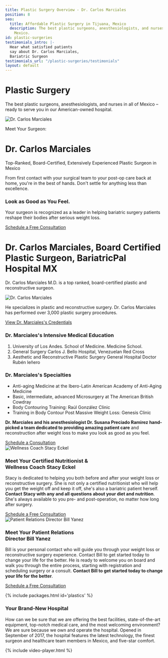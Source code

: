 ```yaml
---
title: Plastic Surgery Overview - Dr. Carlos Marciales
position: 8
seo:
  title: Affordable Plastic Surgery in Tijuana, Mexico
  description: The best plastic surgeons, anesthesiologists, and nurses in all of
    Mexico.
id: plastic-surgeries
testimonials_intro: |-
  Hear what satisfied patients
  say about Dr. Carlos Marciales,
  Bariatric Surgeon
testimonials_url: "/plastic-surgeries/testimonials"
layout: default
---
```


<div class='hero hero--marcialesPlastics'>
  <div class='hero-wrap'>
    <div class='hero-caption u-alignBottom'>
      <div class='hero-box hero-box--transparent u-size5of9 u-xs-size10of12 u-xxs-sizeFull'>
        <h1 class='u-mt0'>
          Plastic Surgery
        </h1>
        <p class='t3 u-mb0'>
          The best plastic surgeons, anesthesiologists,
          and nurses in all of Mexico – ready to serve you
          in our American-owned hospital.
        </p>
      </div>
    </div>
  </div>
</div>

<div class='wrap'>
  <div class='section u-py4'>
    <div class='section-row'>
      <div class='section-chunk u-size9of16 u-px2 u-xs-sizeFull'>
        <img src='/uploads/dr-carlos-marciales-surgery.png' alt='Dr. Carlos Marciales' />
      </div>
      <div class='section-chunk u-size7of16 u-px2 u-xs-sizeFull'>
        <p class='u-textSecondary u-mb0'>
          Meet Your Surgeon:
        </p>
        <h1 class='u-mt0'>
          Dr. Carlos Marciales
        </h1>
        <p class='t3 u-textPrimary u-mt0'>
          Top-Ranked, Board-Certified,
          Extensively Experienced Plastic Surgeon in Mexico
        </p>
        <p>
          From first contact with your surgical team to your post-op care back at home, you're in the best of hands. Don't settle for anything less than excellence.
        </p>
      </div>
    </div>
  </div>
</div>

<div class='section-hero' data-cover='machine'>
  <div class='section-heroWrap'>
    <div class='section-heroBox u-alignCenter u-mAuto u-px0'>
      <h3 class='u-m0'>
        <strong>Look as Good as You Feel.</strong>
      </h3>
      <p class='t3 u-mt0'>
        Your surgeon is recognized as a leader in
        helping bariatric surgery patients reshape
        their bodies after serious weight loss.
      </p>
      <a class='btn u-mt2' href='https://bariatricpal.typeform.com/to/FIdZ6c'>
        Schedule a Free Consultation
      </a>
    </div>
  </div>
</div>

<div class='wrap'>
  <div class='section u-py6'>
    <div class='section-row'>
      <div class='section-chunk u-size2of5 u-px2 u-xs-size10of12 u-xxs-sizeFull'>
        <h1 class='u-mt0'>
          Dr. Carlos Marciales,
          Board Certified Plastic
          Surgeon, BariatricPal
          Hospital MX
        </h1>
        <p class='t3 u-textPrimary note note--primary'>
          Dr. Carlos Marciales M.D. is a top ranked, board-certified plastic and reconstructive surgeon.
        </p>
        <img class='u-py1' src='/uploads/dr-carlos-marciales.jpg' alt='Dr. Carlos Marciales'/>
        <p>
          He specializes in plastic and reconstructive surgery. Dr. Carlos Marciales has performed over 3,000 plastic surgery procedures.
        </p>
        <a class='u-mt1' href='/plastic-surgeries/credentials-dr-carlos-marciales'>
          View Dr. Marciales's Credentials
        </a>
      </div>
      <div class='section-chunk u-size3of5 u-px4 u-pr2 u-xs-sizeFull u-xs-pl2 u-xs-mt3'>
        <h3 class='u-mt0'>
          <strong>Dr. Marciales's</strong> Intensive Medical Education
        </h3>
        <ol class='checkList'>
          <li class='checkList-item'>
            University of Los Andes. School of Medicine. Medicine School.
          </li>
          <li class='checkList-item'>
            General Surgery Carlos J. Bello Hospital, Venezuelan Red Cross
          </li>
          <li class='checkList-item'>
            Aesthetic and Reconstructive Plastic Surgery General Hospital Doctor Rubén leñero
          </li>
        </ol>
        <h3 class='u-mt4'>
          <strong>Dr. Marciales's</strong> Specialties
        </h3>
        <ul class='checkList'>
          <li class='checkList-item'>
            Anti-aging Medicine at the Ibero-Latin American Academy of Anti-Aging Medicine
          </li>
          <li class='checkList-item'>
            Basic, intermediate, advanced Microsurgery at The American British Cowdray
          </li>
          <li class='checkList-item'>
            Body Contouring Training: Raúl González Clinic
          </li>
          <li class='checkList-item'>
            Training in Body Contour Post Massive Weight Loss: Genesis Clinic
          </li>
        </ul>
        <div class='card u-mt4'>
          <p class='u-m0 u-size13of16'>
            <strong>Dr. Marciales and his anesthesiologist Dr. Susana Preciado Ramirez hand-picked a team dedicated to providing amazing patient care</strong> and reconstruction after weight loss to make you look as good as you feel.
          </p>
          <a class='btn u-mt4' href='https://bariatricpal.typeform.com/to/FIdZ6c'>
            Schedule a Consultation
          </a>
        </div>
      </div>
    </div>
  </div>

  <div class='section u-py3'>
    <div class='section-row u-py3'>
      <div class='section-chunk u-size2of5 u-px2 u-xs-size10of12 u-xxs-sizeFull'>
        <img src='/uploads/stacy-eckel.jpg' alt='Wellness Coach Stacy Eckel' />
      </div>
      <div class='section-chunk u-size2of4 u-px4 u-xs-size10of12 u-xs-mt3 u-xxs-sizeFull'>
        <h3 class='u-textPrimary u-mt0'>
        Meet Your Certified Nutritionist &<br/>
        Wellness Coach Stacy Eckel
        </h3>
        <p class='t-smaller'>
        Stacy is dedicated to helping you both before and after your weight loss or reconstructive surgery.
        She is not only a certified nutritionist who will help you get the weight off and keep it off,
        she's also a bariatric patient herself. <strong>Contact Stacy with any and all questions about your diet and nutrition</strong>.
        She's always available to you pre- and post-operation, no matter how long after surgery.
        </p>
        <a class='btn u-mt2' href='https://bariatricpal.typeform.com/to/FIdZ6c'>
        Schedule a Free Consultation
        </a>
      </div>
    </div>
    <div class='section-row u-py3'>
      <div class='section-chunk u-size2of5 u-px2 u-xs-size10of12 u-xxs-sizeFull'>
        <img src='/uploads/bill-yanez.jpg' alt='Patient Relations Director Bill Yanez' />
      </div>
      <div class='section-chunk u-size2of4 u-px4 u-xs-size10of12 u-xs-mt3 u-xxs-sizeFull'>
        <h3 class='u-textPrimary u-mt0'>
        Meet Your Patient Relations<br/>
        Director Bill Yanez
        </h3>
        <p class='t-smaller'>
        Bill is your personal contact who will guide you through your weight loss or reconstructive surgery experience. Contact Bill to get started today to change your life for the better. He is ready to welcome you on board and walk you through the entire process, starting with registration and scheduling surgery or a consult.  <strong>Contact Bill to get started today to change your life for the better</strong>.
        </p>
        <a class='btn u-mt2' href='https://bariatricpal.typeform.com/to/FIdZ6c'>
        Schedule a Free Consultation
        </a>
      </div>
    </div>
  </div>

  {% include packages.html id='plastics' %}

  <div class='section u-py6'>
    <div class='section-row u-alignCenter'>
      <h3 class='u-mt0'>
        <strong>Your Brand-New Hospital</strong>
      </h3>
      <p class='u-size13of16 u-mAuto u-px2 u-xxs-sizeFull'>
        How can we be sure that we are offering the best facilities, state-of-the-art equipment, top-notch medical care, and the most welcoming environment? We are sure because we own and operate the hospital. Opened in September of 2017, the hospital features the latest technology, the finest surgeon and healthcare team members in Mexico, and five-star comfort.
      </p>
    </div>
  </div>
</div>

{% include video-player.html %}
